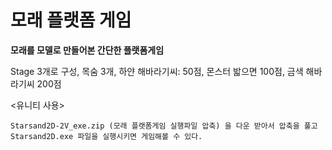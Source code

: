 # 모래 플랫폼 게임
**모래를 모델로 만들어본 간단한 플랫폼게임**

Stage 3개로 구성, 목숨 3개, 하얀 해바라기씨: 50점, 몬스터 밟으면 100점, 금색 해바라기씨 200점

<유니티 사용>

`Starsand2D-2V_exe.zip (모래 플랫폼게임 실행파일 압축) 을 다운 받아서 압축을 풀고 Starsand2D.exe 파일을 실행시키면 게임해볼 수 있다.`
 
